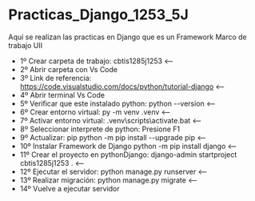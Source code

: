 # Practicas_Django_1253_5J
Aquí se realizan las practicas en Django que es un Framework Marco de trabajo UII
- 1º Crear carpeta de trabajo: cbtis1285j1253 <--
- 2º Abrir carpeta con Vs Code
- 3º Link de referencia: https://code.visualstudio.com/docs/python/tutorial-django <--
- 4º Abrir terminal Vs Code
- 5º Verificar que este instalado python: python --version <--
- 6º Crear entorno virtual: py -m venv .venv <--
- 7º Activar entorno virtual: .venv\scripts\activate.bat <--
- 8º Seleccionar interprete de python: Presione F1 
- 9º Actualizar: pip python -m pip install --upgrade pip <--
- 10º Instalar Framework de Django python -m pip install django <--
- 11º Crear el proyecto en pythonDjango: django-admin startproject cbtis1285j1253 . <-- 
- 12º Ejecutar el servidor:  python manage.py runserver <--
- 13º Realizar migración: python manage.py migrate <--
- 14º Vuelve a ejecutar servidor
